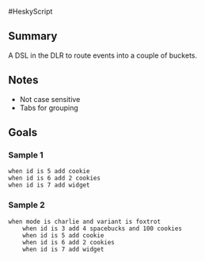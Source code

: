 #HeskyScript

## Summary
A DSL in the DLR to route events into a couple of buckets.

## Notes
*   Not case sensitive
*   Tabs for grouping

## Goals

### Sample 1
    when id is 5 add cookie
    when id is 6 add 2 cookies
    when id is 7 add widget

### Sample 2
    when mode is charlie and variant is foxtrot
        when id is 3 add 4 spacebucks and 100 cookies
        when id is 5 add cookie
        when id is 6 add 2 cookies
        when id is 7 add widget
